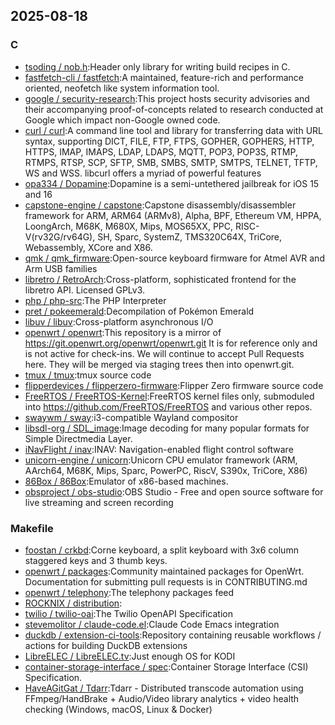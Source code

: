 ## 2025-08-18

### C

* [tsoding / nob.h](https://github.com/tsoding/nob.h):Header only library for writing build recipes in C.
* [fastfetch-cli / fastfetch](https://github.com/fastfetch-cli/fastfetch):A maintained, feature-rich and performance oriented, neofetch like system information tool.
* [google / security-research](https://github.com/google/security-research):This project hosts security advisories and their accompanying proof-of-concepts related to research conducted at Google which impact non-Google owned code.
* [curl / curl](https://github.com/curl/curl):A command line tool and library for transferring data with URL syntax, supporting DICT, FILE, FTP, FTPS, GOPHER, GOPHERS, HTTP, HTTPS, IMAP, IMAPS, LDAP, LDAPS, MQTT, POP3, POP3S, RTMP, RTMPS, RTSP, SCP, SFTP, SMB, SMBS, SMTP, SMTPS, TELNET, TFTP, WS and WSS. libcurl offers a myriad of powerful features
* [opa334 / Dopamine](https://github.com/opa334/Dopamine):Dopamine is a semi-untethered jailbreak for iOS 15 and 16
* [capstone-engine / capstone](https://github.com/capstone-engine/capstone):Capstone disassembly/disassembler framework for ARM, ARM64 (ARMv8), Alpha, BPF, Ethereum VM, HPPA, LoongArch, M68K, M680X, Mips, MOS65XX, PPC, RISC-V(rv32G/rv64G), SH, Sparc, SystemZ, TMS320C64X, TriCore, Webassembly, XCore and X86.
* [qmk / qmk_firmware](https://github.com/qmk/qmk_firmware):Open-source keyboard firmware for Atmel AVR and Arm USB families
* [libretro / RetroArch](https://github.com/libretro/RetroArch):Cross-platform, sophisticated frontend for the libretro API. Licensed GPLv3.
* [php / php-src](https://github.com/php/php-src):The PHP Interpreter
* [pret / pokeemerald](https://github.com/pret/pokeemerald):Decompilation of Pokémon Emerald
* [libuv / libuv](https://github.com/libuv/libuv):Cross-platform asynchronous I/O
* [openwrt / openwrt](https://github.com/openwrt/openwrt):This repository is a mirror of https://git.openwrt.org/openwrt/openwrt.git It is for reference only and is not active for check-ins. We will continue to accept Pull Requests here. They will be merged via staging trees then into openwrt.git.
* [tmux / tmux](https://github.com/tmux/tmux):tmux source code
* [flipperdevices / flipperzero-firmware](https://github.com/flipperdevices/flipperzero-firmware):Flipper Zero firmware source code
* [FreeRTOS / FreeRTOS-Kernel](https://github.com/FreeRTOS/FreeRTOS-Kernel):FreeRTOS kernel files only, submoduled into https://github.com/FreeRTOS/FreeRTOS and various other repos.
* [swaywm / sway](https://github.com/swaywm/sway):i3-compatible Wayland compositor
* [libsdl-org / SDL_image](https://github.com/libsdl-org/SDL_image):Image decoding for many popular formats for Simple Directmedia Layer.
* [iNavFlight / inav](https://github.com/iNavFlight/inav):INAV: Navigation-enabled flight control software
* [unicorn-engine / unicorn](https://github.com/unicorn-engine/unicorn):Unicorn CPU emulator framework (ARM, AArch64, M68K, Mips, Sparc, PowerPC, RiscV, S390x, TriCore, X86)
* [86Box / 86Box](https://github.com/86Box/86Box):Emulator of x86-based machines.
* [obsproject / obs-studio](https://github.com/obsproject/obs-studio):OBS Studio - Free and open source software for live streaming and screen recording

### Makefile

* [foostan / crkbd](https://github.com/foostan/crkbd):Corne keyboard, a split keyboard with 3x6 column staggered keys and 3 thumb keys.
* [openwrt / packages](https://github.com/openwrt/packages):Community maintained packages for OpenWrt. Documentation for submitting pull requests is in CONTRIBUTING.md
* [openwrt / telephony](https://github.com/openwrt/telephony):The telephony packages feed
* [ROCKNIX / distribution](https://github.com/ROCKNIX/distribution):
* [twilio / twilio-oai](https://github.com/twilio/twilio-oai):The Twilio OpenAPI Specification
* [stevemolitor / claude-code.el](https://github.com/stevemolitor/claude-code.el):Claude Code Emacs integration
* [duckdb / extension-ci-tools](https://github.com/duckdb/extension-ci-tools):Repository containing reusable workflows / actions for building DuckDB extensions
* [LibreELEC / LibreELEC.tv](https://github.com/LibreELEC/LibreELEC.tv):Just enough OS for KODI
* [container-storage-interface / spec](https://github.com/container-storage-interface/spec):Container Storage Interface (CSI) Specification.
* [HaveAGitGat / Tdarr](https://github.com/HaveAGitGat/Tdarr):Tdarr - Distributed transcode automation using FFmpeg/HandBrake + Audio/Video library analytics + video health checking (Windows, macOS, Linux & Docker)
